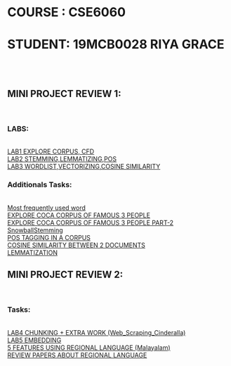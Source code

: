 <html>
	<head>
	</head>
	<body>
		<h1>COURSE : CSE6060</h1>
		<h1>STUDENT: 19MCB0028 RIYA GRACE</h1>
		<br/><br/>
		<div class="outer-box">
		<div class="head"><h2>MINI PROJECT REVIEW 1:</h2></div></br/>
			<div class="inner-box">
				<h3>LABS:</h3></br>
				<a href="https://github.com/RiyaGrace/nlp-tasks/blob/master/LAB1_TASKS.ipynb">LAB1 EXPLORE CORPUS, CFD</a><br/>
				<a href="https://github.com/RiyaGrace/nlp-tasks/blob/master/LAB2_TASKS.ipynb">LAB2 STEMMING,LEMMATIZING,POS</a><br/>
				<a href="https://github.com/RiyaGrace/nlp-tasks/blob/master/LAB3_TASKS.ipynb">LAB3 WORDLIST,VECTORIZING,COSINE SIMILARITY</a><br/>
				<h3>Additionals Tasks: </h3><br/>
					<a href="https://github.com/RiyaGrace/nlp-tasks/blob/master/MOST_FREQ_USED_WORD.ipynb">Most frequently used word </a><br/>
					<a href="https://github.com/RiyaGrace/nlp-tasks/blob/master/EXPLORE%20COCA%20CORPUS%20OF%20ANY%203%20FAMOUS%20PEOPLE.pdf">EXPLORE COCA CORPUS OF FAMOUS 3 PEOPLE</a><br/>
					<a href="https://github.com/RiyaGrace/nlp-tasks/blob/master/EXPLORE%20COCA%20CORPUS%20OF%20OF%20ANY%203%20FAMOUS%20PEOPLE-%202.ipynb">EXPLORE COCA CORPUS OF FAMOUS 3 PEOPLE PART-2</a><br/>
					<a href="https://github.com/RiyaGrace/nlp-tasks/blob/master/Snowball_Stemming.ipynb">SnowballStemming</a><br/>
					<a href="https://github.com/RiyaGrace/nlp-tasks/blob/master/POS_TAGGING.ipynb">POS TAGGING IN A CORPUS</a><br/>
					<a href="https://github.com/RiyaGrace/nlp-tasks/blob/master/COSINE_SIMILARITY.ipynb">COSINE SIMILARITY BETWEEN 2 DOCUMENTS</a><br/>
					<a href="https://github.com/RiyaGrace/nlp-tasks/blob/master/Lemmatization.ipynb">LEMMATIZATION</a><br/>
			</div>
		<div class="head"><h2>MINI PROJECT REVIEW 2: </h2></div><br/>
			<div class="inner-box">
				<h3>Tasks: </h3><br/>	
				<a href="https://github.com/RiyaGrace/nlp-tasks/blob/master/Lab4.ipynb">LAB4 CHUNKING + EXTRA WORK (Web_Scraping_Cinderalla) </a><br/>
				<a href="https://github.com/RiyaGrace/nlp-tasks/blob/master/Lab5.ipynb">LAB5 EMBEDDING</a><br/>
				<a href="https://github.com/RiyaGrace/nlp-tasks/blob/master/5featuresUsingRegionalLang.ipynb">5 FEATURES USING REGIONAL LANGUAGE (Malayalam)</a><br/>
				<a href="https://github.com/RiyaGrace/nlp-tasks/blob/master/Review%20Papers.pdf">REVIEW PAPERS ABOUT REGIONAL LANGUAGE </a><br/>	
			</div>
		</div>
	</body>
</html>
